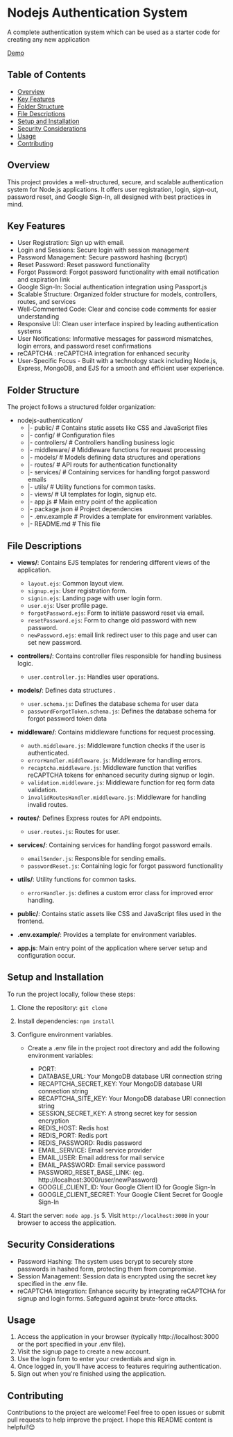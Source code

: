 # Nodejs Authentication System

A complete authentication system which can be used as a starter code for creating any new
application

[Demo]()

## Table of Contents

- [Overview](#overview)
- [Key Features](#Key-Features)
- [Folder Structure](#folder-structure)
- [File Descriptions](#file-descriptions)
- [Setup and Installation](#setup-and-installation)
- [Security Considerations](#Security-Considerations)
- [Usage](#usage)
- [Contributing](#contributing)

## Overview

This project provides a well-structured, secure, and scalable authentication system for Node.js applications. It offers user registration, login, sign-out, password reset, and Google Sign-In, all designed with best practices in mind.

## Key Features

- User Registration: Sign up with email.
- Login and Sessions: Secure login with session management
- Password Management: Secure password hashing (bcrypt)
- Reset Password: Reset password functionality
- Forgot Password: Forgot password functionality with email notification and expiration link
- Google Sign-In: Social authentication integration using Passport.js
- Scalable Structure: Organized folder structure for models, controllers, routes, and services
- Well-Commented Code: Clear and concise code comments for easier understanding
- Responsive UI: Clean user interface inspired by leading authentication systems
- User Notifications: Informative messages for password mismatches, login errors, and password reset confirmations
- reCAPTCHA : reCAPTCHA integration for enhanced security
- User-Specific Focus - Built with a technology stack including Node.js, Express, MongoDB, and EJS for a smooth and efficient user experience.

## Folder Structure

The project follows a structured folder organization:

- nodejs-authentication/
  - |- public/ # Contains static assets like CSS and JavaScript files
  - |- config/ # Configuration files
  - |- controllers/ # Controllers handling business logic
  - |- middleware/ # Middleware functions for request processing
  - |- models/ # Models defining data structures and operations
  - |- routes/ # API routs for authentication functionality
  - |- services/ # Containing services for handling forgot password emails
  - |- utils/ # Utility functions for common tasks.
  - |- views/ # UI templates for login, signup etc.
  - |- app.js # Main entry point of the application
  - |- package.json # Project dependencies
  - |- .env.example # Provides a template for environment variables.
  - |- README.md # This file

## File Descriptions

- **views/**: Contains EJS templates for rendering different views of the application.

  - `layout.ejs`: Common layout view.
  - `signup.ejs`: User registration form.
  - `signin.ejs`: Landing page with user login form.
  - `user.ejs`: User profile page.
  - `forgotPassword.ejs`: Form to initiate password reset via email.
  - `resetPassword.ejs`: Form to change old password with new password.
  - `newPassword.ejs`: email link redirect user to this page and user can set new password.

- **controllers/**: Contains controller files responsible for handling business logic.

  - `user.controller.js`: Handles user operations.

- **models/**: Defines data structures .

  - `user.schema.js`: Defines the database schema for user data
  - `passwordForgotToken.schema.js`: Defines the database schema for forgot password token data

- **middleware/**: Contains middleware functions for request processing.

  - `auth.middleware.js`: Middleware function checks if the user is authenticated.
  - `errorHandler.middleware.js`: Middleware for handling errors.
  - `recaptcha.middleware.js`: Middleware function that verifies reCAPTCHA tokens for enhanced security during signup or login.
  - `validation.middleware.js`: Middleware function for req form data validation.
  - `invalidRoutesHandler.middleware.js`: Middleware for handling invalid routes.

- **routes/**: Defines Express routes for API endpoints.

  - `user.routes.js`: Routes for user.

- **services/**: Containing services for handling forgot password emails.

  - `emailSender.js`: Responsible for sending emails.
  - `passwordReset.js`: Containing logic for forgot password functionality

- **utils/**: Utility functions for common tasks.

  - `errorHandler.js`: defines a custom error class for improved error handling.

- **public/**: Contains static assets like CSS and JavaScript files used in the frontend.

- **.env.example/**: Provides a template for environment variables.

- **app.js**: Main entry point of the application where server setup and configuration occur.

## Setup and Installation

To run the project locally, follow these steps:

1. Clone the repository: `git clone `
2. Install dependencies: `npm install`
3. Configure environment variables.

   - Create a .env file in the project root directory and add the following environment variables:

     - PORT:
     - DATABASE_URL: Your MongoDB database URI connection string
     - RECAPTCHA_SECRET_KEY: Your MongoDB database URI connection string
     - RECAPTCHA_SITE_KEY: Your MongoDB database URI connection string
     - SESSION_SECRET_KEY: A strong secret key for session encryption
     - REDIS_HOST: Redis host
     - REDIS_PORT: Redis port
     - REDIS_PASSWORD: Redis password
     - EMAIL_SERVICE: Email service provider
     - EMAIL_USER: Email address for mail service
     - EMAIL_PASSWORD: Email service password
     - PASSWORD_RESET_BASE_LINK: (eg. http://localhost:3000/user/newPassword)
     - GOOGLE_CLIENT_ID: Your Google Client ID for Google Sign-In
     - GOOGLE_CLIENT_SECRET: Your Google Client Secret for Google Sign-In

4. Start the server: `node app.js` 5. Visit `http://localhost:3000` in your browser to access the application.

## Security Considerations

- Password Hashing: The system uses bcrypt to securely store passwords in hashed form, protecting them from compromise.
- Session Management: Session data is encrypted using the secret key specified in the .env file.
- reCAPTCHA Integration: Enhance security by integrating reCAPTCHA for signup and login forms. Safeguard against brute-force attacks.

## Usage

1. Access the application in your browser (typically http://localhost:3000 or the port specified in your .env file).
2. Visit the signup page to create a new account.
3. Use the login form to enter your credentials and sign in.
4. Once logged in, you'll have access to features requiring authentication.
5. Sign out when you're finished using the application.

## Contributing

Contributions to the project are welcome! Feel free to open issues or submit pull requests to help improve the project.
I hope this README content is helpful!😊

